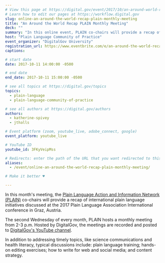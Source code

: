 ```yaml
---
# View this page at https://digital.gov/event/2017/10/an-around-world-recap-plain-monthly
# Learn how to edit our pages at https://workflow.digital.gov
slug: online-an-around-the-world-recap-plain-monthly-meeting
title: "An Around the World Recap PLAIN Monthly Meeting"
deck: ""
summary: "In this online event, PLAIN co-chairs will provide a recap of international plain language initiatives discussed at the 2017 Plain Language Association International conference in Graz, Austria."
host: "Plain Language Community of Practice"
event_organizer: "DigitalGov University"
registration_url: https://www.eventbrite.com/e/an-around-the-world-recap-plain-monthly-meeting-registration-38539458558
captions: 

# start date
date: 2017-10-11 14:00:00 -0500

# end date
end_date: 2017-10-11 15:00:00 -0500

# see all topics at https://digital.gov/topics
topics: 
  - plain-language
  - plain-language-community-of-practice

# see all authors at https://digital.gov/authors
authors: 
  - katherine-spivey
  - jthalls

# Event platform (zoom, youtube_live, adobe_connect, google)
event_platform: youtube_live

# YouTube ID
youtube_id: 3FKyVeipMss

# Redirects: enter the path of the URL that you want redirected to this page
aliases: 
  - /event/online-an-around-the-world-recap-plain-monthly-meeting/

# Make it better ♥

---
```


In this month's meeting, the [Plain Language Action and Information Network (PLAIN)](https://www.digitalgov.gov/communities/plain-language-community-of-practice/) co-chairs will provide a recap of international plain language initiatives discussed at the 2017 Plain Language Association International conference in Graz, Austria.

The second Wednesday of every month, PLAIN hosts a monthly meeting from 2-3 p.m. Hosted by DigitalGov, the meetings are recorded and posted to [DigitalGov's YouTube channel](https://www.youtube.com/digitalgov).

In addition to addressing timely topics, like science communications and health literacy, typical discussions include: plain language training; hands-on editing exercises; how to write for web and social media; and content strategy.

